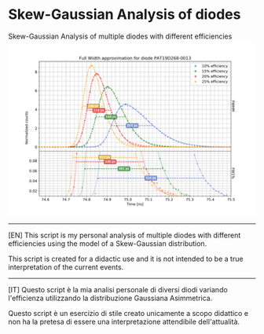# Skew-Gaussian Analysis of diodes
Skew-Gaussian Analysis of multiple diodes with different efficiencies
![Skew-Gaussian](FWHMSkewDistribution_v3.png)

---------------------------------------------------
[EN] This script is my personal analysis of multiple diodes with different
efficiencies using the model of a Skew-Gaussian distribution.

This script is created for a didactic use and it is not intended to be a
true interpretation of the current events.

---------------------------------------------------
[IT] Questo script è la mia analisi personale di diversi diodi variando
l'efficienza utilizzando la distribuzione Gaussiana Asimmetrica.

Questo script è un esercizio di stile creato unicamente a
scopo didattico e non ha la pretesa di essere una interpretazione
attendibile dell'attualità.
